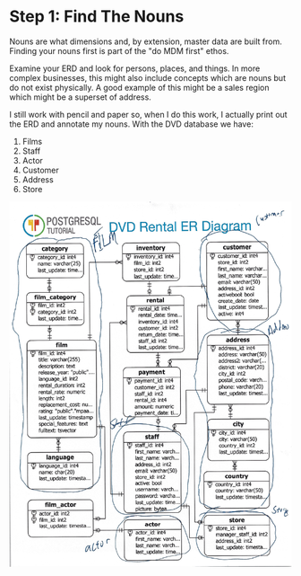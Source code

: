 # Step 1: Find The Nouns

Nouns are what dimensions and, by extension, master data are built from. Finding your nouns first is part of the "do MDM first" ethos.

Examine your ERD and look for persons, places, and things. In more complex businesses, this might also include concepts which are nouns but do not exist physically. A good example of this might be a sales region which might be a superset of address.

I still work with pencil and paper so, when I do this work, I actually print out the ERD and annotate my nouns. With the DVD database we have:

1. Films
2. Staff
3. Actor
4. Customer
5. Address
6. Store

![](../.gitbook/assets/findthenouns%20%281%29.jpg)

